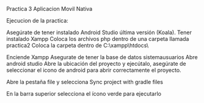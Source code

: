 Practica 3 Aplicacion Movil Nativa

Ejecucion de la practica:

Asegúrate de tener instalado Android Studio última versión (Koala).
Tener instalado Xampp
Coloca los archivos php dentro de una carpeta llamada practica2
Coloca la carpeta dentro de C:\xampp\htdocs\


Enciende Xampp
Asegurate de tener la base de datos sistemausuarios
Abre android studio
Abre la ubicación del proyecto y ejecútalo, asegúrate de seleccionar el icono de android para abrir correctamente el proyecto.


Abre la pestaña file y selecciona Sync project with gradle files

En la barra superior selecciona el ícono verde para ejecutarlo
